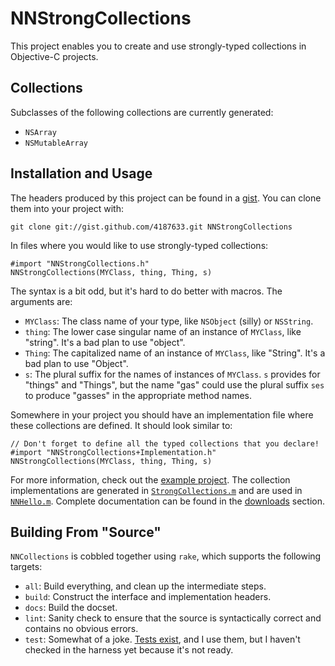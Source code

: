 NNStrongCollections
===================

This project enables you to create and use strongly-typed collections in Objective-C projects.

Collections
-----------

Subclasses of the following collections are currently generated:

* `NSArray`
* `NSMutableArray`

Installation and Usage
------------

The headers produced by this project can be found in a [gist](https://gist.github.com/4187633). You can clone them into your project with:

    git clone git://gist.github.com/4187633.git NNStrongCollections

In files where you would like to use strongly-typed collections:

    #import "NNStrongCollections.h"
    NNStrongCollections(MYClass, thing, Thing, s)

The syntax is a bit odd, but it's hard to do better with macros. The arguments are:

* `MYClass`: The class name of your type, like `NSObject` (silly) or `NSString`.
* `thing`: The lower case singular name of an instance of `MYClass`, like "string". It's a bad plan to use "object".
* `Thing`: The capitalized name of an instance of `MYClass`, like "String". It's a bad plan to use "Object".
* `s`: The plural suffix for the names of instances of `MYClass`. `s` provides for "things" and "Things", but the name "gas" could use the plural suffix `ses` to produce "gasses" in the appropriate method names.

Somewhere in your project you should have an implementation file where these collections are defined. It should look similar to:

    // Don't forget to define all the typed collections that you declare!
    #import "NNStrongCollections+Implementation.h"
    NNStrongCollections(MYClass, thing, Thing, s)

For more information, check out the [example project](https://github.com/numist/NNStrongCollections/tree/develop/examples/StrongCollectionExample/StrongCollectionExample). The collection implementations are generated in [`StrongCollections.m`](https://github.com/numist/NNStrongCollections/blob/develop/examples/StrongCollectionExample/StrongCollectionExample/StrongCollections.m) and are used in [`NNHello.m`](https://github.com/numist/NNStrongCollections/blob/develop/examples/StrongCollectionExample/StrongCollectionExample/NNHello.m). Complete documentation can be found in the [downloads](downloads) section.

Building From "Source"
----------------------

`NNCollections` is cobbled together using `rake`, which supports the following targets:

* `all`: Build everything, and clean up the intermediate steps.
* `build`: Construct the interface and implementation headers.
* `docs`: Build the docset.
* `lint`: Sanity check to ensure that the source is syntactically correct and contains no obvious errors.
* `test`: Somewhat of a joke. [Tests exist](https://github.com/numist/NNStrongCollections/tree/develop/tests/ocunit), and I use them, but I haven't checked in the harness yet because it's not ready.
